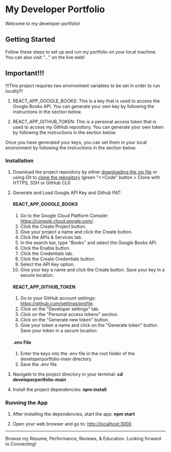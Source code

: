 # My Developer Portfolio

Welcome to my developer portfolio!

## Getting Started

Follow these steps to set up and run my portfolio on your local machine. You can also visit "..." on the live web!

## Important!!!
!!!This project requires two environment variables to be set in order to run locally!!!

1. REACT_APP_GOOGLE_BOOKS: This is a key that is used to access the Google Books API. You can generate your own key by following the instructions in the section below.

2. REACT_APP_GITHUB_TOKEN: This is a personal access token that is used to access my GitHub repository. You can generate your own token by following the instructions in the section below.

Once you have generated your keys, you can set them in your local environment by following the instructions in the section below.


### Installation

1. Download the project repository by either [downloading the zip file](https://github.com/theresa-whynot/developerportfolio/archive/main.zip) or using Git to [clone the repository](https://github.com/theresa-whynot/developerportfolio.git) (green "<>Code" button > Clone with HTTPS, SSH or GitHub CLI)
2. Generate and Load Google API Key and Github PAT:

   #### REACT_APP_GOOGLE_BOOKS
   1. Go to the Google Cloud Platform Console: https://console.cloud.google.com/.
   2. Click the Create Project button.
   3. Give your project a name and click the Create button.
   4. Click the APIs & Services tab.
   5. In the search bar, type "Books" and select the Google Books API.
   6. Click the Enable button.
   7. Click the Credentials tab.
   8. Click the Create Credentials button.
   9. Select the API Key option.
   10. Give your key a name and click the Create button. Save your key in a secure location.

   #### REACT_APP_GITHUB_TOKEN
   1. Go to your GitHub account settings: https://github.com/settings/profile.
   2. Click on the "Developer settings" tab.
   3. Click on the "Personal access tokens" section.
   4. Click on the "Generate new token" button.
   5. Give your token a name and click on the "Generate token" button. Save your token in a secure location.

   #### .env File
   1. Enter the keys into the .env file in the root folder of the developerportfolio-main directory.
   2. Save the .env file.

3. Navigate to the project directory in your terminal: **cd developerportfolio-main**
4. Install the project dependencies: **npm install**
   
### Running the App

1. After installing the dependencies, start the app: **npm start**
   
2. Open your web browser and go to: [http://localhost:3000](http://localhost:3000)

---

Browse my Resume, Performance, Reviews, & Education. Looking forward to Connecting!

